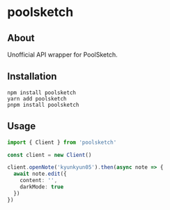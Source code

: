 # poolsketch

## About

Unofficial API wrapper for PoolSketch.

## Installation

```sh-session
npm install poolsketch
yarn add poolsketch
pnpm install poolsketch
```

## Usage

```ts
import { Client } from 'poolsketch'

const client = new Client()

client.openNote('kyunkyun05').then(async note => {
  await note.edit({
    content: '',
    darkMode: true
  })
})
```
